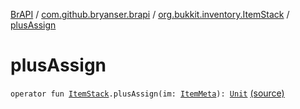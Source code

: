 [BrAPI](../../index.md) / [com.github.bryanser.brapi](../index.md) / [org.bukkit.inventory.ItemStack](index.md) / [plusAssign](./plus-assign.md)

# plusAssign

`operator fun `[`ItemStack`](https://hub.spigotmc.org/javadocs/spigot/org/bukkit/inventory/ItemStack.html)`.plusAssign(im: `[`ItemMeta`](https://hub.spigotmc.org/javadocs/spigot/org/bukkit/inventory/meta/ItemMeta.html)`): `[`Unit`](https://kotlinlang.org/api/latest/jvm/stdlib/kotlin/-unit/index.html) [(source)](https://github.com/BryanSer/BrAPI/raw/ver-kotlin/src/main/kotlin/com/github/bryanser/brapi/Suger.kt#L9)